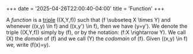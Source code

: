 +++
date = '2025-04-26T22:00:40-04:00'
title = 'Function'
+++

A _function_ is a [triple](/zettelkasten/posts/set_theory/ordered_triple)
\((X,Y,f)\) such that \(f \subseteq X \times Y\) and whenever \((x,y) \in f\)
and \((x,y') \in f\), then we have \(y=y'\). We denote the triple \((X,Y,f)\)
simply by \(f\), or by the notation: \(f:X \rightarrow Y\). We call \(X\) the
_domain_ of \(f\) and we call \(Y\) the _codomain_ of \(f\). Given \((x,y) \in f\)
we, write \(f(x)=y\).

